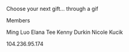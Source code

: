 Choose your next gift... through a gif

Members

Ming Luo
Elana Tee
Kenny Durkin
Nicole Kucik

104.236.95.174

